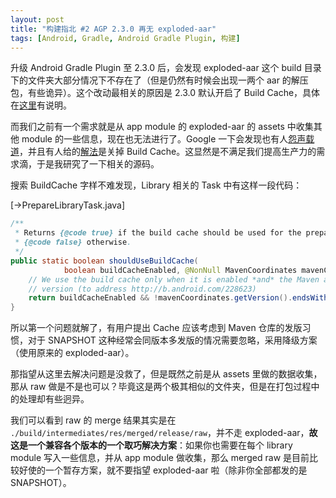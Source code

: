 ```yaml
---
layout: post
title: "构建指北 #2 AGP 2.3.0 再无 exploded-aar"
tags: [Android, Gradle, Android Gradle Plugin, 构建]
---
```


升级 Android Gradle  Plugin 至 2.3.0 后，会发现 exploded-aar 这个 build 目录下的文件夹大部分情况下不存在了（但是仍然有时候会出现一两个 aar 的解压包，有些诡异）。这个改动最相关的原因是 2.3.0 默认开启了 Build Cache，具体在[这里](http://tools.android.com/tech-docs/build-cache)有说明。

<!-- more -->

而我们之前有一个需求就是从 app module 的 exploded-aar 的 assets 中收集其他 module 的一些信息，现在也无法进行了。Google 一下会发现也有人[怨声载道](https://code.google.com/p/android/issues/detail?id=228404)，并且有人给的[解法](http://likfe.com/2017/03/15/android-studio-exploded-aar/)是关掉 Build Cache。这显然是不满足我们提高生产力的需求滴，于是我研究了一下相关的源码。

搜索 BuildCache 字样不难发现，Library 相关的 Task 中有这样一段代码：

[->PrepareLibraryTask.java]

``` java
/**
 * Returns {@code true} if the build cache should be used for the prepare-library task, and
 * {@code false} otherwise.
 */
public static boolean shouldUseBuildCache(
            boolean buildCacheEnabled, @NonNull MavenCoordinates mavenCoordinates) {
    // We use the build cache only when it is enabled *and* the Maven artifact is not a snapshot
    // version (to address http://b.android.com/228623)
    return buildCacheEnabled && !mavenCoordinates.getVersion().endsWith("-SNAPSHOT");
}
```

所以第一个问题就解了，有用户提出 Cache 应该考虑到 Maven 仓库的发版习惯，对于 SNAPSHOT 这种经常会同版本多发版的情况需要忽略，采用降级方案（使用原来的 exploded-aar）。

那指望从这里去解决问题是没救了，但是既然之前是从 assets 里做的数据收集，那从 raw 做是不是也可以？毕竟这是两个极其相似的文件夹，但是在打包过程中的处理却有些迥异。

我们可以看到 raw 的 merge 结果其实是在 `./build/intermediates/res/merged/release/raw`，并不走 exploded-aar，**故这是一个兼容各个版本的一个取巧解决方案**：如果你也需要在每个 library module 写入一些信息，并从 app module 做收集，那么 merged raw 是目前比较好使的一个暂存方案，就不要指望 exploded-aar 啦（除非你全部都发的是 SNAPSHOT）。







